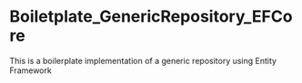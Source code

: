 # Boiletplate_GenericRepository_EFCore
This is a boilerplate implementation of a generic repository using Entity Framework
